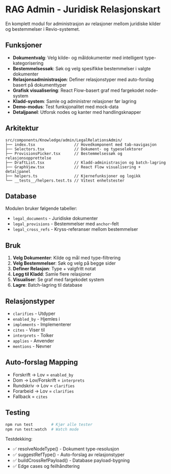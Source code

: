 # RAG Admin - Juridisk Relasjonskart

En komplett modul for administrasjon av relasjoner mellom juridiske kilder og bestemmelser i Revio-systemet.

## Funksjoner

- **Dokumentvalg**: Velg kilde- og måldokumenter med intelligent type-kategorisering
- **Bestemmelsessøk**: Søk og velg spesifikke bestemmelser i valgte dokumenter  
- **Relasjonsadministrasjon**: Definer relasjonstyper med auto-forslag basert på dokumenttyper
- **Grafisk visualisering**: React Flow-basert graf med fargekodet node-system
- **Kladd-system**: Samle og administrer relasjoner før lagring
- **Demo-modus**: Test funksjonalitet med mock-data
- **Detaljpanel**: Utforsk nodes og kanter med handlingsknapper

## Arkitektur

```
src/components/Knowledge/admin/LegalRelationsAdmin/
├── index.tsx                 // Hovedkomponent med tab-navigasjon
├── Selectors.tsx             // Dokument- og typeselektorer
├── ProvisionsPicker.tsx      // Bestemmelsessøk og relasjonsopprettelse
├── DraftList.tsx             // Kladd-administrasjon og batch-lagring
├── GraphView.tsx             // React Flow visualisering + detaljpanel
├── helpers.ts                // Kjernefunksjoner og logikk
└── __tests__/helpers.test.ts // Vitest enhetstester
```

## Database

Modulen bruker følgende tabeller:
- `legal_documents` - Juridiske dokumenter
- `legal_provisions` - Bestemmelser med `anchor`-felt
- `legal_cross_refs` - Kryss-referanser mellom bestemmelser

## Bruk

1. **Velg Dokumenter**: Kilde og mål med type-filtrering
2. **Velg Bestemmelser**: Søk og velg på begge sider
3. **Definer Relasjon**: Type + valgfritt notat
4. **Legg til Kladd**: Samle flere relasjoner
5. **Visualiser**: Se graf med fargekodet system
6. **Lagre**: Batch-lagring til database

## Relasjonstyper

- `clarifies` - Utdyper
- `enabled_by` - Hjemles i  
- `implements` - Implementerer
- `cites` - Viser til
- `interprets` - Tolker
- `applies` - Anvender
- `mentions` - Nevner

## Auto-forslag Mapping

- Forskrift → Lov = `enabled_by`
- Dom → Lov/Forskrift = `interprets` 
- Rundskriv → Lov = `clarifies`
- Forarbeid → Lov = `clarifies`
- Fallback = `cites`

## Testing

```bash
npm run test        # Kjør alle tester
npm run test:watch  # Watch mode
```

Testdekking:
- ✅ resolveNodeType() - Dokument type-resolusjon
- ✅ suggestRefType() - Auto-forslag av relasjonstyper  
- ✅ buildCrossRefPayload() - Database payload-bygning
- ✅ Edge cases og feilhåndtering